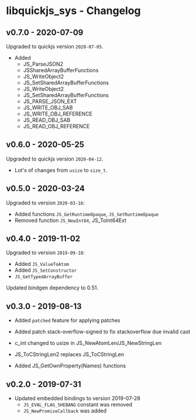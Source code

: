 # libquickjs_sys - Changelog

## v0.7.0 - 2020-07-09

Upgraded to quickjs version `2020-07-05`.

* Added
  - JS_ParseJSON2
  - JSSharedArrayBufferFunctions
  - JS_WriteObject2
  - JS_SetSharedArrayBufferFunctions
  - JS_WriteObject2
  - JS_SetSharedArrayBufferFunctions
  - JS_PARSE_JSON_EXT
  - JS_WRITE_OBJ_SAB
  - JS_WRITE_OBJ_REFERENCE
  - JS_READ_OBJ_SAB
  - JS_READ_OBJ_REFERENCE

## v0.6.0 - 2020-05-25

Upgraded to quickjs version `2020-04-12`.

* Lot's of changes from `usize` to `size_t`.

## v0.5.0 - 2020-03-24

Upgraded to version `2020-03-16`:

- Added functions `JS_GetRuntimeOpaque`, `JS_SetRuntimeOpaque`
- Removed function `JS_NewInt64`, JS_ToInt64Ext

## v0.4.0 - 2019-11-02

Upgraded to version `2019-09-18`:

* Added `JS_ValueToAtom`
* Added `JS_SetConstructor`
* `JS_GetTypedArrayBuffer`

Updated bindgen dependency to 0.51.

## v0.3.0 - 2019-08-13

* Added `patched` feature for applying patches
* Added patch stack-overflow-signed to fix stackoverflow due invalid cast

* c_int changed to usize in JS_NewAtomLen/JS_NewStringLen
* JS_ToCStringLen2 replaces JS_ToCStringLen 
* Added JS_GetOwnProperty(Names) functions

## v0.2.0 - 2019-07-31

* Updated embedded bindings to version 2019-07-28
    - `JS_EVAL_FLAG_SHEBANG` constant was removed
    - `JS_NewPromiseCallback` was added
